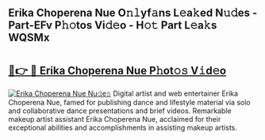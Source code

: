 ## Erika Choperena Nue O𝚗𝚕yf𝚊ns L𝚎a𝚔ed N𝚞𝚍es - Part-EFv P𝚑𝚘tos Vi𝚍𝚎o - H𝚘𝚝 Part L𝚎a𝚔s WQSMx

# <h2><a href="http://kfej2t.oniu.top/?m=Erika+Choperena+Nue">🔗👉 🔴 Erika Choperena Nue P𝚑ot𝚘𝚜 V𝚒d𝚎o</a></h2>

[![Erika Choperena Nue Nu𝚍e𝚜](https://i.imgur.com/0qMVB7G.gif)](http://kfej2t.oniu.top/?m=Erika+Choperena+Nue)
Digital artist and web entertainer Erika Choperena Nue, famed for publishing dance and lifestyle material via solo and collaborative dance presentations and brief videos. Remarkable makeup artist assistant Erika Choperena Nue, acclaimed for their exceptional abilities and accomplishments in assisting makeup artists.  
